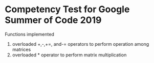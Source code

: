 # Competency Test for Google Summer of Code 2019
Functions implemented
1) overloaded +,-,+=, and-= operators to perform operation among matrices
2) overloaded  * operator to perform matrix multiplication
